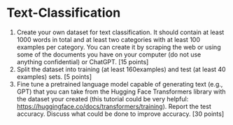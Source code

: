 # Text-Classification

1. Create your own dataset for text classification. It should contain at least 1000 words in total and at least two categories with at least 100 examples per category. You can create it by scraping the web or using some of the documents you have on your computer (do not use anything confidential) or ChatGPT. [15 points]
2. Split the dataset into training (at least 160examples) and test (at least 40 examples) sets. [5 points]
3. Fine tune a pretrained language model capable of generating text (e.g., GPT) that you can take from the Hugging Face Transformers library with the dataset your created (this tutorial could be very helpful: https://huggingface.co/docs/transformers/training). Report the test accuracy. Discuss what could be done to improve accuracy. [30 points]
